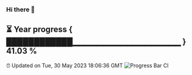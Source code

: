 ### Hi there 👋
⏳ Year progress { ████████████▁▁▁▁▁▁▁▁▁▁▁▁▁▁▁▁▁▁ } 41.03 %
---
⏰ Updated on Tue, 30 May 2023 18:06:36 GMT
![Progress Bar CI](https://github.com/Moyi321/Moyi321/workflows/Progress%20Bar%20CI/badge.svg)
